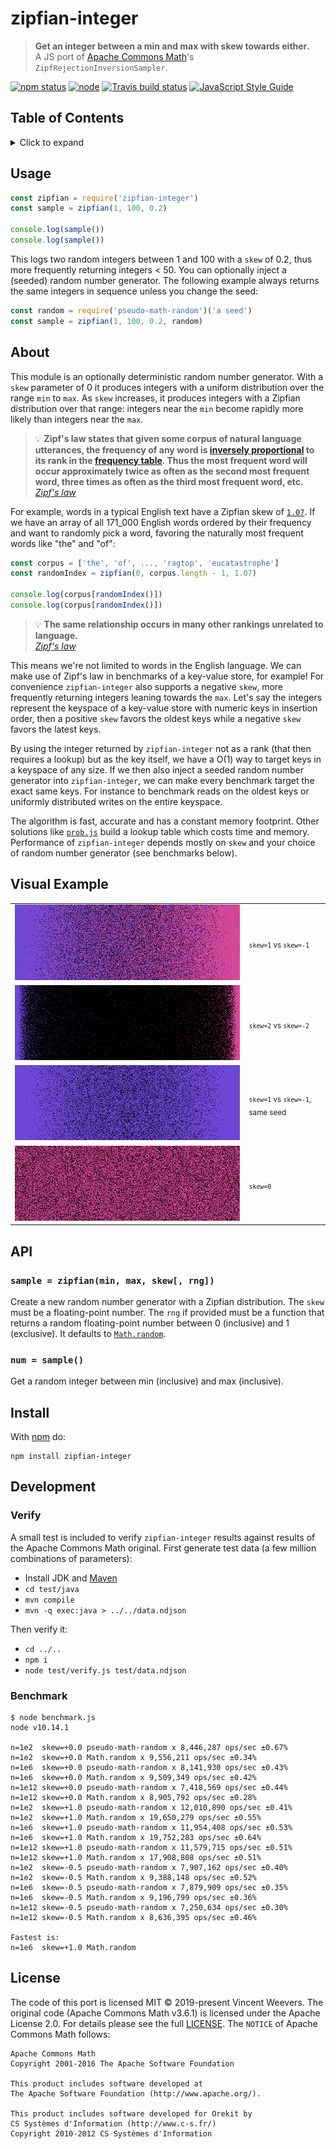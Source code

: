 # zipfian-integer

> **Get an integer between a min and max with skew towards either.**  
> A JS port of [Apache Commons Math](http://commons.apache.org/math/)'s `ZipfRejectionInversionSampler`.

[![npm status](http://img.shields.io/npm/v/zipfian-integer.svg)](https://www.npmjs.org/package/zipfian-integer)
[![node](https://img.shields.io/node/v/zipfian-integer.svg)](https://www.npmjs.org/package/zipfian-integer)
[![Travis build status](https://img.shields.io/travis/vweevers/zipfian-integer.svg?label=travis)](http://travis-ci.org/vweevers/zipfian-integer)
[![JavaScript Style Guide](https://img.shields.io/badge/code_style-standard-brightgreen.svg)](https://standardjs.com)

## Table of Contents

<details><summary>Click to expand</summary>

- [Usage](#usage)
- [About](#about)
- [Visual Example](#visual-example)
- [API](#api)
  - [`sample = zipfian(min, max, skew[, rng])`](#sample--zipfianmin-max-skew-rng)
  - [`num = sample()`](#num--sample)
- [Install](#install)
- [Development](#development)
  - [Verify](#verify)
  - [Benchmark](#benchmark)
- [License](#license)

</details>

## Usage

```js
const zipfian = require('zipfian-integer')
const sample = zipfian(1, 100, 0.2)

console.log(sample())
console.log(sample())
```

This logs two random integers between 1 and 100 with a `skew` of 0.2, thus more frequently returning integers &lt; 50. You can optionally inject a (seeded) random number generator. The following example always returns the same integers in sequence unless you change the seed:

```js
const random = require('pseudo-math-random')('a seed')
const sample = zipfian(1, 100, 0.2, random)
```

## About

This module is an optionally deterministic random number generator. With a `skew` parameter of 0 it produces integers with a uniform distribution over the range `min` to `max`. As `skew` increases, it produces integers with a Zipfian distribution over that range: integers near the `min` become rapidly more likely than integers near the `max`.

> :bulb: **Zipf's law states that given some corpus of natural language utterances, the frequency of any word is [inversely proportional](https://en.wikipedia.org/wiki/Inversely_proportional) to its rank in the [frequency table](https://en.wikipedia.org/wiki/Frequency_table). Thus the most frequent word will occur approximately twice as often as the second most frequent word, three times as often as the third most frequent word, etc.**  
> _[Zipf's law](https://en.wikipedia.org/wiki/Zipf%27s_law)_

For example, words in a typical English text have a Zipfian skew of [`1.07`](https://medium.com/@jasoncrease/zipf-54912d5651cc). If we have an array of all 171_000 English words ordered by their frequency and want to randomly pick a word, favoring the naturally most frequent words like "the" and "of":

```js
const corpus = ['the', 'of', ..., 'ragtop', 'eucatastrophe']
const randomIndex = zipfian(0, corpus.length - 1, 1.07)

console.log(corpus[randomIndex()])
console.log(corpus[randomIndex()])
```

> :bulb: **The same relationship occurs in many other rankings unrelated to language.**  
> _[Zipf's law](https://en.wikipedia.org/wiki/Zipf%27s_law)_

This means we're not limited to words in the English language. We can make use of Zipf's law in benchmarks of a key-value store, for example! For convenience `zipfian-integer` also supports a negative `skew`, more frequently returning integers leaning towards the `max`. Let's say the integers represent the keyspace of a key-value store with numeric keys in insertion order, then a positive `skew` favors the oldest keys while a negative `skew` favors the latest keys.

By using the integer returned by `zipfian-integer` not as a rank (that then requires a lookup) but as the key itself, we have a O(1) way to target keys in a keyspace of any size. If we then also inject a seeded random number generator into `zipfian-integer`, we can make every benchmark target the exact same keys. For instance to benchmark reads on the oldest keys or uniformly distributed writes on the entire keyspace.

The algorithm is fast, accurate and has a constant memory footprint. Other solutions like [`prob.js`](https://github.com/bramp/prob.js) build a lookup table which costs time and memory. Performance of `zipfian-integer` depends mostly on `skew` and your choice of random number generator (see benchmarks below).

## Visual Example

<table>
<tr>
  <td><img src="https://raw.githubusercontent.com/vweevers/zipfian-integer/7f2a2b874e3bc068b48952c4e698ad3d9463e8c7/img/1.png" /></td>
  <td><sub><code>skew=1</code> vs <code>skew=-1</code></sub></td>
</tr>
<tr>
  <td><img src="https://raw.githubusercontent.com/vweevers/zipfian-integer/72014f2434d05f2874f3b1434952b017de8889e5/img/1b.png" /></td>
  <td><sub><code>skew=2</code> vs <code>skew=-2</code></sub></td>
</tr>
<tr>
  <td><img src="https://raw.githubusercontent.com/vweevers/zipfian-integer/7f2a2b874e3bc068b48952c4e698ad3d9463e8c7/img/2.png" /></td>
  <td><sub><code>skew=1</code> vs <code>skew=-1</code>, same seed</sub></td>
</tr>
<tr>
  <td><img src="https://raw.githubusercontent.com/vweevers/zipfian-integer/7f2a2b874e3bc068b48952c4e698ad3d9463e8c7/img/3.png" /></td>
  <td><sub><code>skew=0</code></sub></td>
</tr>
</table>

## API

### `sample = zipfian(min, max, skew[, rng])`

Create a new random number generator with a Zipfian distribution. The `skew` must be a floating-point number. The `rng` if provided must be a function that returns a random floating-point number between 0 (inclusive) and 1 (exclusive). It defaults to [`Math.random`](https://developer.mozilla.org/en-US/docs/Web/JavaScript/Reference/Global_Objects/Math/random).

### `num = sample()`

Get a random integer between min (inclusive) and max (inclusive).

## Install

With [npm](https://npmjs.org) do:

```
npm install zipfian-integer
```

## Development

### Verify

A small test is included to verify `zipfian-integer` results against results of the Apache Commons Math original. First generate test data (a few million combinations of parameters):

- Install JDK and [Maven](https://maven.apache.org/)
- `cd test/java`
- `mvn compile`
- `mvn -q exec:java > ../../data.ndjson`

Then verify it:

- `cd ../..`
- `npm i`
- `node test/verify.js test/data.ndjson`

### Benchmark

```
$ node benchmark.js
node v10.14.1

n=1e2  skew=+0.0 pseudo-math-random x 8,446,287 ops/sec ±0.67%
n=1e2  skew=+0.0 Math.random x 9,556,211 ops/sec ±0.34%
n=1e6  skew=+0.0 pseudo-math-random x 8,141,930 ops/sec ±0.43%
n=1e6  skew=+0.0 Math.random x 9,509,349 ops/sec ±0.42%
n=1e12 skew=+0.0 pseudo-math-random x 7,418,569 ops/sec ±0.44%
n=1e12 skew=+0.0 Math.random x 8,905,792 ops/sec ±0.28%
n=1e2  skew=+1.0 pseudo-math-random x 12,010,890 ops/sec ±0.41%
n=1e2  skew=+1.0 Math.random x 19,650,279 ops/sec ±0.55%
n=1e6  skew=+1.0 pseudo-math-random x 11,954,408 ops/sec ±0.53%
n=1e6  skew=+1.0 Math.random x 19,752,283 ops/sec ±0.64%
n=1e12 skew=+1.0 pseudo-math-random x 11,579,715 ops/sec ±0.51%
n=1e12 skew=+1.0 Math.random x 17,908,808 ops/sec ±0.51%
n=1e2  skew=-0.5 pseudo-math-random x 7,907,162 ops/sec ±0.40%
n=1e2  skew=-0.5 Math.random x 9,388,148 ops/sec ±0.52%
n=1e6  skew=-0.5 pseudo-math-random x 7,879,909 ops/sec ±0.35%
n=1e6  skew=-0.5 Math.random x 9,196,799 ops/sec ±0.36%
n=1e12 skew=-0.5 pseudo-math-random x 7,250,634 ops/sec ±0.30%
n=1e12 skew=-0.5 Math.random x 8,636,395 ops/sec ±0.46%

Fastest is:
n=1e6  skew=+1.0 Math.random
```

## License

The code of this port is licensed MIT © 2019-present Vincent Weevers. The original code (Apache Commons Math v3.6.1) is licensed under the Apache License 2.0. For details please see the full [LICENSE](LICENSE). The `NOTICE` of Apache Commons Math follows:

```
Apache Commons Math
Copyright 2001-2016 The Apache Software Foundation

This product includes software developed at
The Apache Software Foundation (http://www.apache.org/).

This product includes software developed for Orekit by
CS Systèmes d'Information (http://www.c-s.fr/)
Copyright 2010-2012 CS Systèmes d'Information
```
